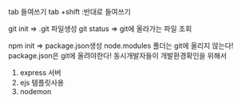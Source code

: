 tab 들여쓰기 
tab +shift :반대로 들여쓰기  

git init  => .git 파일생성 
git status => git에 올라가는 파일 조회

npm init => package.json생성 
node.modules 폴더는 git에 올리지 않는다! 
package.json은 git에 올려야한다! 동시개발자들이 개발환경확인을 위해서

1. express 서버
2. ejs 템플릿사용 
3. nodemon 
